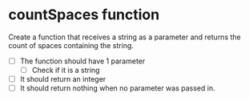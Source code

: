 # countSpaces function

Create a function that receives a string as a parameter and returns the count of spaces containing the string.

- [ ] The function should have 1 parameter
  - [ ] Check if it is a string
- [ ] It should return an integer
- [ ] It should return nothing when no parameter was passed in.
